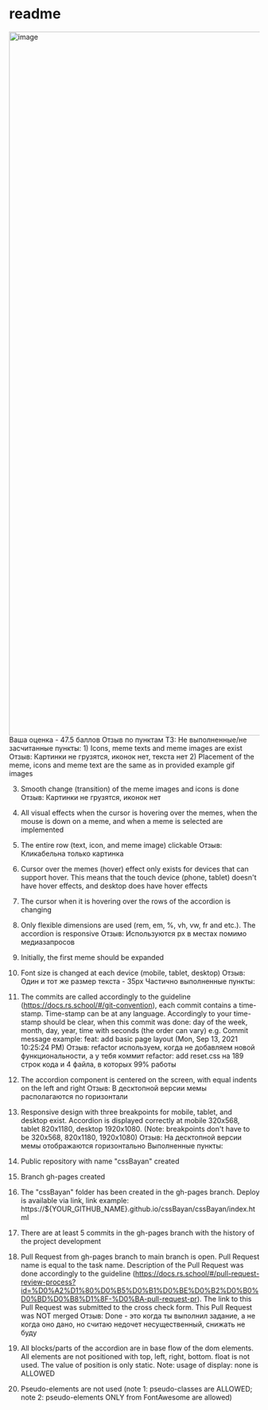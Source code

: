 # readme

<img width="1416" alt="image" src="https://user-images.githubusercontent.com/102990689/224642085-e1c5ff1a-6c4b-4988-8567-facaf037b024.png">
Ваша оценка - 47.5 баллов 
Отзыв по пунктам ТЗ:
Не выполненные/не засчитанные пункты:
1) Icons, meme texts and meme images are exist 
Отзыв: Картинки не грузятся, иконок нет, текста нет
2) Placement of the meme, icons and meme text are the same as in provided example gif images 

3) Smooth change (transition) of the meme images and icons is done 
Отзыв: Картинки не грузятся, иконок нет
4) All visual effects when the cursor is hovering over the memes, when the mouse is down on a meme, and when a meme is selected are implemented 

5) The entire row (text, icon, and meme image) clickable 
Отзыв: Кликабельна только картинка
6) Cursor over the memes (hover) effect only exists for devices that can support hover. This means that the touch device (phone, tablet) doesn't have hover effects, and desktop does have hover effects 

7) The cursor when it is hovering over the rows of the accordion is changing 

8) Only flexible dimensions are used (rem, em, %, vh, vw, fr and etc.). The accordion is responsive 
Отзыв: Используются px в местах помимо медиазапросов
9) Initially, the first meme should be expanded 

10) Font size is changed at each device (mobile, tablet, desktop) 
Отзыв: Один и тот же размер текста - 35px
Частично выполненные пункты:
1) The commits are called accordingly to the guideline (https://docs.rs.school/#/git-convention), each commit contains a time-stamp. Time-stamp can be at any language. Accordingly to your time-stamp should be clear, when this commit was done: day of the week, month, day, year, time with seconds (the order can vary) e.g. Commit message example: feat: add basic page layout (Mon, Sep 13, 2021 10:25:24 PM) 
Отзыв: refactor используем, когда не добавляем новой функциональности, а у тебя коммит refactor: add reset.css на 189 строк кода и 4 файла, в которых 99% работы
2) The accordion component is centered on the screen, with equal indents on the left and right 
Отзыв: В десктопной версии мемы располагаются по горизонтали
3) Responsive design with three breakpoints for mobile, tablet, and desktop exist. Accordion is displayed correctly at mobile 320x568, tablet 820x1180, desktop 1920x1080. (Note: breakpoints don't have to be 320x568, 820x1180, 1920x1080) 
Отзыв: На десктопной версии мемы отображаются горизонтально
Выполненные пункты:
1) Public repository with name "cssBayan" created 

2) Branch gh-pages created 

3) The "cssBayan" folder has been created in the gh-pages branch. Deploy is available via link, link example: https://${YOUR_GITHUB_NAME}.github.io/cssBayan/cssBayan/index.html 

4) There are at least 5 commits in the gh-pages branch with the history of the project development 

5) Pull Request from gh-pages branch to main branch is open. Pull Request name is equal to the task name. Description of the Pull Request was done accordingly to the guideline (https://docs.rs.school/#/pull-request-review-process?id=%D0%A2%D1%80%D0%B5%D0%B1%D0%BE%D0%B2%D0%B0%D0%BD%D0%B8%D1%8F-%D0%BA-pull-request-pr). The link to this Pull Request was submitted to the cross check form. This Pull Request was NOT merged 
Отзыв: Done - это когда ты выполнил задание, а не когда оно дано, но считаю недочет несущественный, снижать не буду
6) All blocks/parts of the accordion are in base flow of the dom elements. All elements are not positioned with top, left, right, bottom. float is not used. The value of position is only static. Note: usage of display: none is ALLOWED 

7) Pseudo-elements are not used (note 1: pseudo-classes are ALLOWED; note 2: pseudo-elements ONLY from FontAwesome are allowed) 

